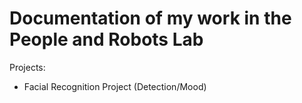# Documentation of my work in the People and Robots Lab

Projects:
- Facial Recognition Project (Detection/Mood)

